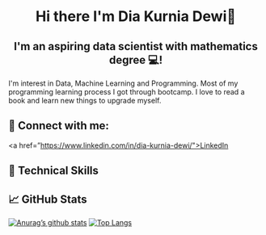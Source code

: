 <h1 align="center">Hi there I'm Dia Kurnia Dewi👋</h1>
<h2 align="center">I'm an aspiring data scientist with mathematics degree 💻!</h2>

<p> I'm interest in Data, Machine Learning and Programming. Most of my programming learning process I got through bootcamp.  I love to read a book and learn new things to upgrade myself.</p>

## 🤝 Connect with me:
<a href=”https://www.linkedin.com/in/dia-kurnia-dewi/">LinkedIn</a>

## 💼 Technical Skills

## 📈 GitHub Stats
[![Anurag’s github stats](https://github-readme-stats.vercel.app/api?username=diakurnia)](https://github.com/diakurnia)
[![Top Langs](https://github-readme-stats.vercel.app/api/top-langs/?username=diakurnia&layout=compact)](https://github.com/diakurnia)

<!--
**diakurnia/diakurnia** is a ✨ _special_ ✨ repository because its `README.md` (this file) appears on your GitHub profile.

Here are some ideas to get you started:

- 🔭 I’m currently working on ...
- 🌱 I’m currently learning ...
- 👯 I’m looking to collaborate on ...
- 🤔 I’m looking for help with ...
- 💬 Ask me about ...
- 📫 How to reach me: ...
- 😄 Pronouns: ...
- ⚡ Fun fact: ...
-->
